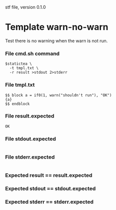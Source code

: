 stf file, version 0.1.0

# Template warn-no-warn

Test there is no warning when the warn is not run.

### File cmd.sh command

~~~
$statictea \
  -t tmpl.txt \
  -r result >stdout 2>stderr
~~~

### File tmpl.txt

~~~
$$ block a = if0(1, warn("shouldn't run"), "OK")
{a}
$$ endblock
~~~

### File result.expected

~~~
OK
~~~

### File stdout.expected

~~~
~~~

### File stderr.expected

~~~
~~~

### Expected result == result.expected
### Expected stdout == stdout.expected
### Expected stderr == stderr.expected

